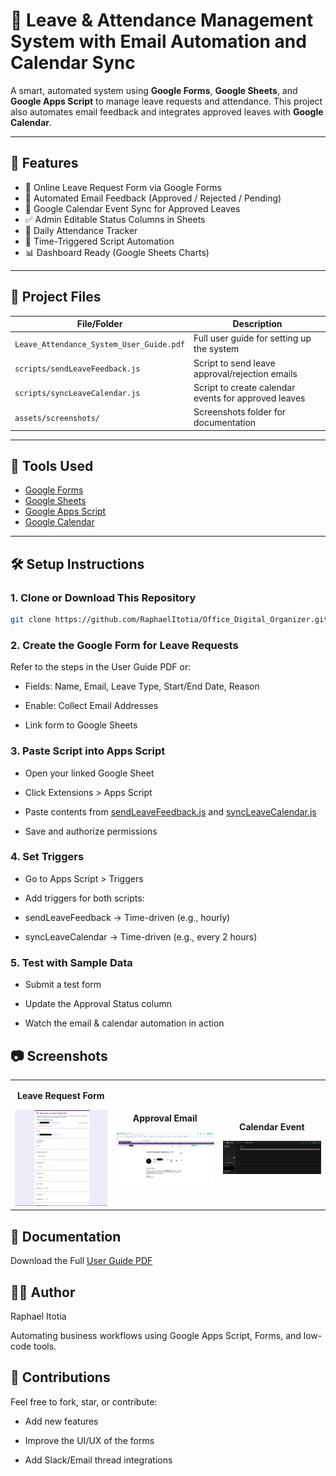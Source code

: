 # 📅 Leave & Attendance Management System with Email Automation and Calendar Sync

A smart, automated system using **Google Forms**, **Google Sheets**, and **Google Apps Script** to manage leave requests and attendance. This project also automates email feedback and integrates approved leaves with **Google Calendar**.

---

## 🚀 Features

- 📝 Online Leave Request Form via Google Forms
- 📩 Automated Email Feedback (Approved / Rejected / Pending)
- 📅 Google Calendar Event Sync for Approved Leaves
- ✅ Admin Editable Status Columns in Sheets
- 📌 Daily Attendance Tracker
- 🔄 Time-Triggered Script Automation
- 📊 Dashboard Ready (Google Sheets Charts)

---

## 📂 Project Files

| File/Folder | Description |
|-------------|-------------|
| `Leave_Attendance_System_User_Guide.pdf` | Full user guide for setting up the system |
| `scripts/sendLeaveFeedback.js` | Script to send leave approval/rejection emails |
| `scripts/syncLeaveCalendar.js` | Script to create calendar events for approved leaves |
| `assets/screenshots/` | Screenshots folder for documentation |

---

## 🧰 Tools Used

- [Google Forms](https://forms.google.com)
- [Google Sheets](https://sheets.google.com)
- [Google Apps Script](https://script.google.com)
- [Google Calendar](https://calendar.google.com)

---

## 🛠️ Setup Instructions

### 1. Clone or Download This Repository
```bash
git clone https://github.com/RaphaelItotia/Office_Digital_Organizer.git
```
### 2. Create the Google Form for Leave Requests
Refer to the steps in the User Guide PDF or:

- Fields: Name, Email, Leave Type, Start/End Date, Reason

- Enable: Collect Email Addresses

- Link form to Google Sheets

### 3. Paste Script into Apps Script
- Open your linked Google Sheet

- Click Extensions > Apps Script

- Paste contents from [sendLeaveFeedback.js](Scripts/sendLeaveFeedback.js) and [syncLeaveCalendar.js](Scripts/syncLeaveCalendar.js)

- Save and authorize permissions

### 4. Set Triggers
- Go to Apps Script > Triggers

- Add triggers for both scripts:

- sendLeaveFeedback → Time-driven (e.g., hourly)

- syncLeaveCalendar → Time-driven (e.g., every 2 hours)

### 5. Test with Sample Data
- Submit a test form

- Update the Approval Status column

- Watch the email & calendar automation in action

## 📷 Screenshots

<table>
  <tr>
    <td style="text-align: center; horizontal-align: top;">
      <p><b>Leave Request Form</b></p>
      <img src="Assets/Screenshots/Leave_Form.PNG" alt="Leave Request Form Screenshot" style="max-width: 100%;">
    </td>
    <td style="text-align: center; horizontal-align: top;">
      <p><b>Approval Email</b></p>
      <img src="Assets/Screenshots/GoogleAppr.png" alt="Approval Email Screenshot" style="max-width: 100%;">
    </td>
    <td style="text-align: center; horizontal-align: top;">
      <p><b>Calendar Event</b></p>
      <img src="Assets/Screenshots/Event.PNG" alt="Calendar Event Screenshot" style="max-width: 100%;">
    </td>
  </tr>
</table>



## 📘 Documentation
Download the Full [User Guide PDF](Assets/Leave_Attendance_System_User_Guide.pdf)

## 👨‍💻 Author
Raphael Itotia

Automating business workflows using Google Apps Script, Forms, and low-code tools.

## 🌟 Contributions
Feel free to fork, star, or contribute:

- Add new features

- Improve the UI/UX of the forms

- Add Slack/Email thread integrations
